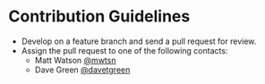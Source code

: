 # Contribution Guidelines #

* Develop on a feature branch and send a pull request for review.
* Assign the pull request to one of the following contacts:
	* Matt Watson [@mwtsn](https://github.com/@mwtsn)
	* Dave Green [@davetgreen](https://github.com/@davetgreen)
